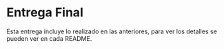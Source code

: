 # Entrega Final

Esta entrega incluye lo realizado en las anteriores, para ver los detalles se pueden ver en cada README.
